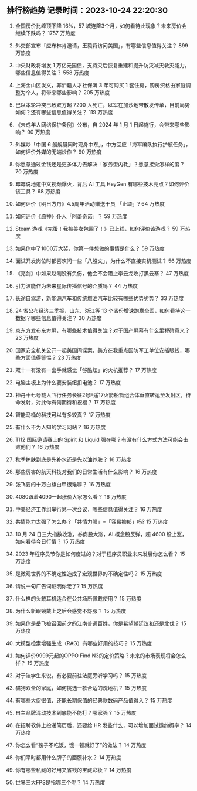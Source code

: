 
## 排行榜趋势 记录时间：2023-10-24 22:20:30
  
  1. 全国房价比峰顶下降 16%，57 城连降3个月，如何看待此现象？未来房价会继续下跌吗？ 1757 万热度
    
  2. 外交部宣布「应布林肯邀请，王毅将访问美国」，有哪些信息值得关注？ 899 万热度
    
  3. 中央财政将增发 1 万亿元国债，支持灾后恢复重建和提升防灾减灾救灾能力，哪些信息值得关注？ 558 万热度
    
  4. 上海金山区发文，非沪籍人才社保满 3 年可购买 1 套住房，购房资格由家庭调整为个人，将带来哪些影响？ 205 万热度
    
  5. 巴以本轮冲突已致双方超 7200 人死亡，以军在加沙地带散发传单，目前局势如何？还有哪些信息值得关注？ 119 万热度
    
  6. 《未成年人网络保护条例》公布，自 2024 年 1 月 1 日起施行，会带来哪些影响？ 90 万热度
    
  7. 外媒炒「中国 6 艘舰艇同时现身中东」，中方回应「海军编队执行护航任务」，如何评价外媒的无端炒作？ 90 万热度
    
  8. 你愿意通过金钱还是更多体力去解决「家务型内耗」？愿意接受怎样的度？ 70 万热度
    
  9. 霉霉说地道中文视频爆火，背后 AI 工具 HeyGen 有哪些技术亮点？如何评价该工具？ 68 万热度
    
  10. 如何评价《明日方舟》4.5周年活动赠送干员 「止颂」? 64 万热度
    
  11. 如何评价《原神》仆人「阿蕾奇诺」？ 59 万热度
    
  12. Steam 游戏《完蛋！我被美女包围了！》已上线，如何评价该游戏？ 59 万热度
    
  13. 如果你中了1000万大奖，你第一件想做的事情是什么？ 59 万热度
    
  14. 面试开发岗位时都喜欢问一些「八股文」，为什么不直接实机测试？ 56 万热度
    
  15. 《亮剑》中如果赵刚没有负伤，他会不会阻止李云龙攻打黑云寨？ 47 万热度
    
  16. 引力波能作为未来星际传播信号的介质吗？ 44 万热度
    
  17. 长途自驾游，新能源汽车和传统燃油汽车比较有哪些优势劣势？ 33 万热度
    
  18. 24 省公布经济三季报，山东、浙江等 13 个省份增速跑赢全国，如何看待这一数据？哪些信息值得关注？ 30 万热度
    
  19. 京东方发布东方屏，有哪些技术值得关注？对于国产屏幕有什么里程碑意义？ 23 万热度
    
  20. 国家安全机关公开一起美国间谍案，美方在我重点国防军工单位安插眼线，哪些方面值得警惕？ 23 万热度
    
  21. 双十一有没有一出手就感觉「够酷炫」的火机推荐？ 17 万热度
    
  22. 电脑主板上为什么要安装纽扣电池？ 17 万热度
    
  23. 神舟十七号载人飞行任务长征2号F遥17火箭船箭组合体垂直转运至发射区，待命发射，对此你有何期待和祝福？ 17 万热度
    
  24. 智能马桶的科技可以有多较真？ 17 万热度
    
  25. 有什么不为人知的学习网站？ 16 万热度
    
  26. TI12 国际邀请赛上的 Spirit 和 Liquid 强在哪？有没有什么方式方法可能会击败他们？ 16 万热度
    
  27. 秋季护肤到底是先补水还是先以油养肤？ 16 万热度
    
  28. 那些厉害的航天科技对我们的日常生活有什么影响？ 16 万热度
    
  29. 张飞要的十万白旗白甲很难嘛？ 16 万热度
    
  30. 4080跟着4090一起涨价大家怎么看？ 16 万热度
    
  31. 中美经济工作组举行第一次会议，哪些信息值得关注？ 16 万热度
    
  32. 共情能力太强了怎么办？「共情力强」=「容易抑郁」吗? 15 万热度
    
  33. 10 月 24 日三大指数收涨，券商股大涨，AI 概念股反弹，超 4600 股上涨，如何看待今日行情？ 15 万热度
    
  34. 2023 年程序员节你是如何度过的？对于程序员职业未来发展你怎么看？ 15 万热度
    
  35. 是微观世界的不确定性造成了宏观世界的不确定性吗？ 15 万热度
    
  36. 请说一句广告词证明你老了? 15 万热度
    
  37. 什么样的头戴耳机适合在公共场所佩戴使用？ 15 万热度
    
  38. 为什么新眼镜戴上之后会感觉不舒服？ 15 万热度
    
  39. 如果你是岳飞被召回前夕的江南普通百姓，你是希望朝廷议和还是北伐？ 15 万热度
    
  40. 大模型检索增强生成（RAG）有哪些好用的技巧？ 15 万热度
    
  41. 如何评价9999元起的OPPO Find N3的定价策略？未来的市场表现将会怎么样？ 15 万热度
    
  42. 对于法学生来说，有必要前往法庭旁听学习吗？ 15 万热度
    
  43. 猫狗双全的家庭，如何挑选一款合适的洗地机？ 15 万热度
    
  44. 有哪些大促很值、还能长期保值的经典款数码产品值得入？ 15 万热度
    
  45. 自主品牌混动技术到底能不能打？哪家强？ 15 万热度
    
  46. 在招聘软件上投递简历后，还要给 HR 发些什么，可以增加面试邀约概率？ 14 万热度
    
  47. 你怎么看“孩子不吃饭，饿一顿就好了”的做法？ 14 万热度
    
  48. 你们平时都用什么牌子的面膜补水？ 14 万热度
    
  49. 你有哪些私藏的好用又省钱的宝藏彩妆？ 14 万热度
    
  50. 世界三大FPS是指哪三个呢？ 14 万热度
    